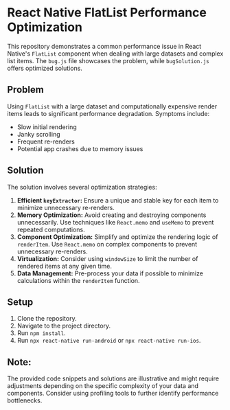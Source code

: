 # React Native FlatList Performance Optimization

This repository demonstrates a common performance issue in React Native's `FlatList` component when dealing with large datasets and complex list items.  The `bug.js` file showcases the problem, while `bugSolution.js` offers optimized solutions.

## Problem

Using `FlatList` with a large dataset and computationally expensive render items leads to significant performance degradation.  Symptoms include:

* Slow initial rendering
* Janky scrolling
* Frequent re-renders
* Potential app crashes due to memory issues

## Solution

The solution involves several optimization strategies:

1. **Efficient `keyExtractor`:** Ensure a unique and stable key for each item to minimize unnecessary re-renders.
2. **Memory Optimization:** Avoid creating and destroying components unnecessarily.  Use techniques like `React.memo` and `useMemo` to prevent repeated computations.
3. **Component Optimization:** Simplify and optimize the rendering logic of `renderItem`.  Use `React.memo` on complex components to prevent unnecessary re-renders.
4. **Virtualization:** Consider using `windowSize` to limit the number of rendered items at any given time.
5. **Data Management:**  Pre-process your data if possible to minimize calculations within the `renderItem` function.

## Setup

1. Clone the repository.
2. Navigate to the project directory.
3. Run `npm install`.
4. Run `npx react-native run-android` or `npx react-native run-ios`.

## Note:
The provided code snippets and solutions are illustrative and might require adjustments depending on the specific complexity of your data and components.  Consider using profiling tools to further identify performance bottlenecks.